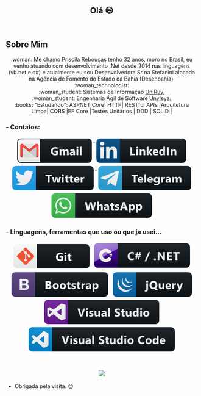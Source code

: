 
<div align="center">
  <h2 align="center">Olá  😄</h2>
</div>

<br/>

## Sobre Mim
<p align="center">
:woman: Me chamo Priscila Rebouças tenho 32 anos, moro no Brasil, eu venho atuando com desenvolvimento .Net desde 2014 nas linguagens (vb.net e c#) e atualmente eu sou  Desenvolvedora Sr na Stefanini alocada na Agência de Fomento do Estado da Bahia (Desenbahia). :woman_technologist:<br />
:woman_student: Sistemas de Informação <a href="https://www.wyden.com.br/uniruy/" title="UniRuy">UniRuy.</a> <br />
:woman_student: Engenharia Ágil de Software <a href="https://unyleya.edu.br/" title="Unyleya">Unyleya.</a> <br />
:books: "Estudando": ASPNET Core| HTTP| RESTful APIs |Arquitetura Limpa| CQRS |EF Core |Testes Unitários | DDD | SOLID |
</p>

### - Contatos:
<p align="center">
  <a href="mailto:priscilaresantos@gmail.com" title="priscilaresantos@gmail.com">
    <img src="https://raw.githubusercontent.com/MikeCodesDotNET/ColoredBadges/master/svg/social/gmail.svg" alt="priscilaresantos@gmail.com" style="vertical-align:top;  margin:4px">
 </a>
  <a href="https://www.linkedin.com/in/priscila-rebou%C3%A7as/" target="_blank" title="Linkedin">
    <img src="https://raw.githubusercontent.com/MikeCodesDotNET/ColoredBadges/master/svg/social/linkedin.svg" alt="Linkedin" style="vertical-align:top; margin:4px">
  </a>
  <a href="https://twitter.com/Prisresantos_" target="_blank" title="Twitter">
    <img src="https://raw.githubusercontent.com/MikeCodesDotNET/ColoredBadges/master/svg/social/twitter.svg" alt="Twitter" style="vertical-align:top; margin:4px">
  </a>  
  <a href="https://t.me/Priscilareboucas" target="_blank" title="Telegram">
    <img src="https://raw.githubusercontent.com/MikeCodesDotNET/ColoredBadges/master/svg/social/telegram.svg" alt="Telegram" style="vertical-align:top; margin:4px">
  </a>
  <a href="https://api.whatsapp.com/send?phone=5571988517896&text=Hello!" target="_blank" title="WhatsApp">
    <img src="https://raw.githubusercontent.com/MikeCodesDotNET/ColoredBadges/master/svg/social/whatsapp.svg" alt="WhatsApp" style="vertical-align:top; margin:4px">
  </a> 
</p>

### - Linguagens, ferramentas que uso ou que ja usei...

<p align="center">
  <!-- For more icons please follow  https://github.com/MikeCodesDotNET/ColoredBadges -->
  <img src="https://raw.githubusercontent.com/MikeCodesDotNET/ColoredBadges/5bffd4d642c18efdc535293f81fb8452d8f2445e/svg/dev/tools/git.svg" title="Git" alt="git" style="vertical-align:top; margin:6px 4px">
  <img src="https://raw.githubusercontent.com/MikeCodesDotNET/ColoredBadges/master/svg/dev/languages/csharp_dotnet.svg" title="C#/.NET" alt="csharp_dotnet" style="vertical-align:top; margin:4px">
  <img src="https://raw.githubusercontent.com/MikeCodesDotNET/ColoredBadges/master/svg/dev/frameworks/bootstrap.svg" title="Bootstrap" alt="bootstrap" style="vertical-align:top; margin:4px"> 
  <img src="https://raw.githubusercontent.com/MikeCodesDotNET/ColoredBadges/master/svg/dev/frameworks/jquery.svg" title="jQuery" alt="jquery" style="vertical-align:top; margin:4px"> 
  <img src="https://raw.githubusercontent.com/MikeCodesDotNET/ColoredBadges/master/svg/dev/tools/visualstudio.svg" title="Visual Studio" alt="visual_studio" style="vertical-align:top; margin:4px">
  <img src="https://raw.githubusercontent.com/MikeCodesDotNET/ColoredBadges/master/svg/dev/tools/visualstudio_code.svg" title="Visual Studio Code" alt="vscode" style="vertical-align:top; margin:4px">
</p>

<br/>

<p align="center" >
  <a target="_blank" href="https://github.com/anuraghazra/github-readme-stats"> 
    <img src="https://github-readme-stats.vercel.app/api?username=PriscilaReboucas&show_icons=true&theme=radical&count_private=true"/>
  </a>
</p>

- Obrigada pela visita. :wink:

<!--
**PriscilaReboucas/PriscilaReboucas** is a ✨ _special_ ✨ repository because its `README.md` (this file) appears on your GitHub profile.

Here are some ideas to get you started:

- 🔭 I’m currently working on ...
- 🌱 I’m currently learning ...
- 👯 I’m looking to collaborate on ...
- 🤔 I’m looking for help with ...
- 💬 Ask me about ...
- 📫 How to reach me: ...
- 😄 Pronouns: ...
- ⚡ Fun fact: ...
- :soccer:

-->
